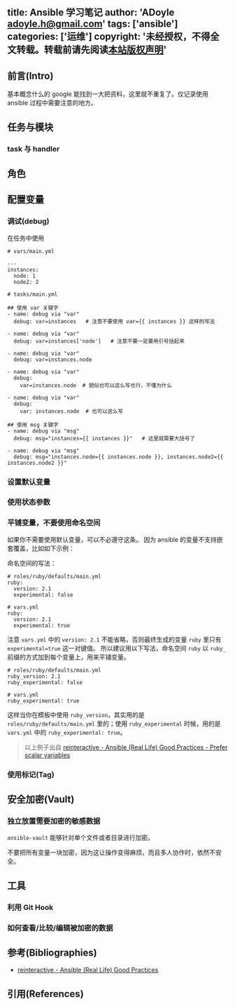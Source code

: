 title: Ansible 学习笔记
author: 'ADoyle <adoyle.h@gmail.com>'
tags: ['ansible']
categories: ['运维']
copyright: '未经授权，不得全文转载。转载前请先阅读[本站版权声明](http://adoyle.me/blog/copyright.html)'
---

## 前言(Intro)

基本概念什么的 google 能找到一大把资料，这里就不重复了。仅记录使用 ansible 过程中需要注意的地方。

<!-- more -->

## 任务与模块

### task 与 handler


## 角色

## 配置变量

### 调试(debug)
在任务中使用

```
# vars/main.yml

---
instances:
  node: 1
  node2: 2
```


```
# tasks/main.yml

## 使用 var 关键字
- name: debug via "var"
  debug: var=instances   # 注意不要使用 var={{ instances }} 这样的写法

- name: debug via "var"
  debug: var=instances['node']   # 注意不要一定要用引号括起来

- name: debug via "var"
  debug: var=instances.node

- name: debug via "var"
  debug:
    var=instances.node  # 貌似也可以这么写也行，不懂为什么

- name: debug via "var"
  debug:
    var: instances.node  # 也可以这么写

## 使用 msg 关键字
- name: debug via "msg"
  debug: msg="instances={{ instances }}"   # 这里就需要大括号了

- name: debug via "msg"
  debug: msg="instances.node={{ instances.node }}, instances.node2={{ instances.node2 }}"

```

### 设置默认变量

### 使用状态参数

### 平铺变量，不要使用命名空间

如果你不需要使用默认变量，可以不必遵守这条。
因为 ansible 的变量不支持嵌套覆盖，比如如下示例：

命名空间的写法：

```
# roles/ruby/defaults/main.yml
ruby:
  version: 2.1
  experimental: false

# vars.yml
ruby:
  version: 2.1
  experimental: true
```

注意 `vars.yml` 中的 `version: 2.1` 不能省略，否则最终生成的变量 `ruby` 里只有 `experimental=true` 这一对键值。
所以建议用以下写法，命名空间 `ruby` 以 `ruby_` 前缀的方式加到每个变量上，用来平铺变量。

```
# roles/ruby/defaults/main.yml
ruby_version: 2.1
ruby_experimental: false

# vars.yml
ruby_experimental: true
```

这样当你在模板中使用 `ruby_version`，其实用的是 `roles/ruby/defaults/main.yml` 里的；使用 `ruby_experimental` 时候，用的是 `vars.yml` 中的 `ruby_experimental: true`。

> 以上例子出自 [reinteractive - Ansible (Real Life) Good Practices - Prefer scalar variables][B1]


### 使用标记(Tag)

## 安全加密(Vault)

### 独立放置需要加密的敏感数据
`ansible-vault` 能够针对单个文件或者目录进行加密。

不要把所有变量一块加密，因为这让操作变得麻烦，而且多人协作时，依然不安全。

## 工具

### 利用 Git Hook

### 如何查看/比较/编辑被加密的数据

## 参考(Bibliographies)
- [reinteractive - Ansible (Real Life) Good Practices][B1]

## 引用(References)
[^1]: [][R1]


<!-- 以下是相关链接 -->

[R1]: <url> "备注"

[B1]: https://www.reinteractive.net/posts/167-ansible-real-life-good-practices "备注"


[0]: http://docs.ansible.com/ansible/debug_module.html "ansible - debug module"